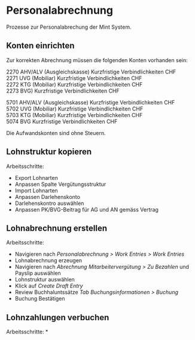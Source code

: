 # Personalabrechnung
Prozesse zur Personalabrechung der Mint System.

## Konten einrichten

Zur korrekten Abrechnung müssen die folgenden Konten vorhanden sein:

2270	AHV/ALV (Ausgleichskasse)	Kurzfristige Verbindlichkeiten  CHF  
2271	UVG (Mobiliar)	Kurzfristige Verbindlichkeiten	CHF  
2272	KTG (Mobiliar)	Kurzfristige Verbindlichkeiten	CHF  
2273	BVG)	Kurzfristige Verbindlichkeiten	CHF  
 
5701	AHV/ALV (Ausgleichskasse)	Kurzfristige Verbindlichkeiten  CHF  
5702	UVG (Mobiliar)	Kurzfristige Verbindlichkeiten	CHF  
5703	KTG (Mobiliar)	Kurzfristige Verbindlichkeiten	CHF  
5074	BVG	Kurzfristige Verbindlichkeiten	CHF  

Die Aufwandskonten sind ohne Steuern.

## Lohnstruktur kopieren

Arbeitsschritte:
* Export Lohnarten
* Anpassen Spalte Vergütungsstruktur
* Import Lohnarten
* Anpassen Darlehenskonto
* Darlehenskontro auswählen
* Anpassen PK/BVG-Beitrag für AG und AN gemäss Vertrag

## Lohnabrechnung erstellen

Arbeitsschritte:
* Navigieren nach *Personalabrechnung  > Work Entries > Work Entries*
* Lohnabrechnung erzeugen
* Navigieren nach *Abrechnung Mitarbeitervergütung > Zu Bezahlen* und Payslip auswählen
* Lohnstruktur auswählen
* Klick auf *Create Draft Entry*
* Review Buchhaluntssätze *Tab Buchungsinformationen > Buchung*
* Buchung Bestätigen

## Lohnzahlungen verbuchen

Arbeitsschritte:
* 